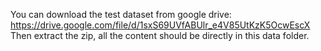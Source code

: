You can download the test dataset from google drive:
https://drive.google.com/file/d/1sxS69UVfABUlr_e4V85UtKzK5OcwEscX
Then extract the zip, all the content should be directly in this data folder.